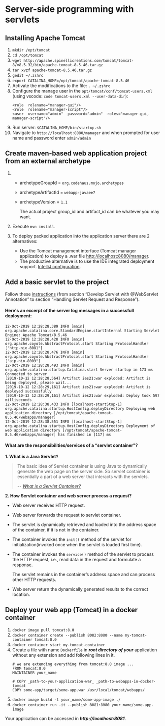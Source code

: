 ﻿# Server-side programming with servlets

## Installing Apache Tomcat

1. `mkdir /opt/tomcat`
2. `cd /opt/tomcat`
3. `wget http://apache.spinellicreations.com/tomcat/tomcat-8/v8.5.32/bin/apache-tomcat-8.5.46.tar.gz`
4. `tar xvzf apache-tomcat-8.5.46.tar.gz`
5. `gedit ~/.zshrc`
6. `export CATALINA_HOME=/opt/tomcat/apache-tomcat-8.5.46`
7. Activate the modifications to the file: `. ~/.zshrc`
8. Configure the manage user in the `opt/tomcat/conf/tomcat-users.xml` (using vscode: `code tomcat-users.xml --user-data-dir`):
	```
	<role  rolename="manager-gui"/>
	<role  rolename="manager-script"/>
	<user  username="admin"  password="admin"  roles="manager-gui, manager-script"/>
	```
9. Run server: `$CATALINA_HOME/bin/startup.sh`
10. Navigate to `http://localhost:8080/manager` and when prompted for user name and password enter `admin/admin` 


## Create maven-based web application project from an external archetype

1.
	- archetypeGroupId = `org.codehaus.mojo.archetypes`
	- archetypeArtifactId = `webapp-javaee7`
	- archetypeVersion = `1.1`

		The actual project group_id and artifact_id can be whatever you may want.

2. Execute `mvn install`.
3. To deploy packed application into the application server there are 2 alternatives:
	- Use the Tomcat management interface (Tomcat manager application) to deploy a .war file [http://localhost:8080/manager](http://localhost:8080/manager).
	- The productive alternative is to use the IDE integrated deployment support. [IntelliJ configuration](https://www.mkyong.com/intellij/intellij-idea-run-debug-web-application-on-tomcat/).


## Add a basic servlet to the project
Follow these [instructions](https://howtodoinjava.com/servlets/complete-java-servlets-tutorial/#webservlet_annotation) (from section “Develop Servlet with @WebServlet Annotation” to section “Handling Servlet Request and Response”).

#### Here's an excerpt of the server log messages in a successfull deployment:
```
12-Oct-2019 12:28:28.389 INFO [main] org.apache.catalina.core.StandardEngine.startInternal Starting Servlet Engine: Apache Tomcat/8.5.46
12-Oct-2019 12:28:28.428 INFO [main] org.apache.coyote.AbstractProtocol.start Starting ProtocolHandler ["http-nio-8081"]
12-Oct-2019 12:28:28.476 INFO [main] org.apache.coyote.AbstractProtocol.start Starting ProtocolHandler ["ajp-nio-8009"]
12-Oct-2019 12:28:28.493 INFO [main] org.apache.catalina.startup.Catalina.start Server startup in 173 ms
Connected to server
[2019-10-12 12:28:28,564] Artifact ies21:war exploded: Artifact is being deployed, please wait...
[2019-10-12 12:28:29,161] Artifact ies21:war exploded: Artifact is deployed successfully
[2019-10-12 12:28:29,161] Artifact ies21:war exploded: Deploy took 597 milliseconds
12-Oct-2019 12:28:38.433 INFO [localhost-startStop-1] org.apache.catalina.startup.HostConfig.deployDirectory Deploying web application directory [/opt/tomcat/apache-tomcat-8.5.46/webapps/manager]
12-Oct-2019 12:28:38.551 INFO [localhost-startStop-1] org.apache.catalina.startup.HostConfig.deployDirectory Deployment of web application directory [/opt/tomcat/apache-tomcat-8.5.46/webapps/manager] has finished in [117] ms
```

#### What are the responsibilities/services of a “servlet container”?

**1. What is a Java Servlet?**
> The basic idea of Servlet container is using Java to dynamically generate the web page on the server side. So servlet container is essentially a part of a web server that interacts with the servlets.
> 
> -- <cite>[What is a Servlet Container?](https://dzone.com/articles/what-servlet-container)</cite>

**2. How Servlet container and web server process a request?**
-   Web server receives HTTP request.
-   Web server forwards the request to servlet container.
-   The servlet is dynamically retrieved and loaded into the address space of the container, if it is not in the container.
-   The container invokes the `init()` method of the servlet for initialization(invoked once when the servlet is loaded first time).
-   The container invokes the `service()` method of the servlet to process the HTTP request, i.e., read data in the request and formulate a response.

	The servlet remains in the container’s address space and can process other HTTP requests.
-   Web server return the dynamically generated results to the correct location.


## Deploy your web app (Tomcat) in a docker container
1.  `docker image pull tomcat:8.0`
2. `docker container create --publish 8082:8080 --name my-tomcat-container tomcat:8.0`
3. `docker container start my-tomcat-container`
4. Create a file with name `Dockerfile` in **_root directory of your_** application without any extension and add following lines in it.
	```
	# we are extending everything from tomcat:8.0 image ...  
	FROM tomcat:8.0
	MAINTAINER your_name
	
	# COPY _path-to-your-application-war_ _path-to-webapps-in-docker-tomcat
	COPY some-app/target/some-app.war /usr/local/tomcat/webapps/
	```
5. `docker image build -t your_name/some-app-image ./`
6. `docker container run -it --publish 8081:8080 your_name/some-app-image`

Your application can be accessed in _**http://localhost:8081**_.
